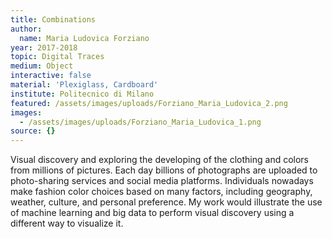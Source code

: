 ```yaml
---
title: Combinations
author:
  name: Maria Ludovica Forziano
year: 2017-2018
topic: Digital Traces
medium: Object
interactive: false
material: 'Plexiglass, Cardboard'
institute: Politecnico di Milano
featured: /assets/images/uploads/Forziano_Maria_Ludovica_2.png
images:
  - /assets/images/uploads/Forziano_Maria_Ludovica_1.png
source: {}
---
```

Visual discovery and exploring the developing of the clothing and colors from millions of pictures. Each day billions of photographs are uploaded to photo-sharing services and social media platforms. Individuals nowadays make fashion color choices based on many factors, including geography, weather, culture, and personal preference. My work would illustrate the use of machine learning and big data to perform visual discovery using a different way to visualize it.
